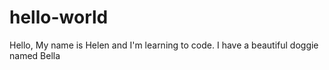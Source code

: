 # hello-world

Hello, 
My name is Helen and I'm learning to code.
I have a beautiful doggie named Bella
